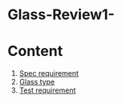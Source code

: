 # Glass-Review1-
<!doctype html>
<html>
 <meta charset="utf-8">
<h1> Content</h1>
 <ol>
   <li><a href="2.html">Spec requirement</a></li>
   <li><a href="3.html">Glass type </a></li>
   <li><a href="4.html">Test requirement</a>

